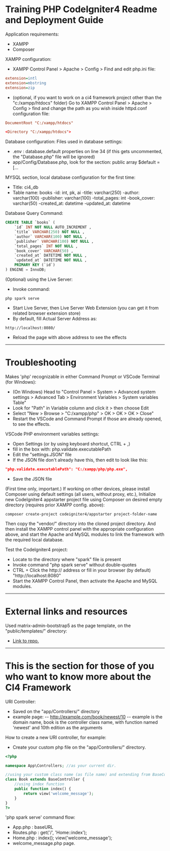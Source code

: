 # Training PHP CodeIgniter4 Readme and Deployment Guide

Application requirements:
- XAMPP
- Composer

XAMPP configuration:
- XAMPP Control Panel > Apache > Config > Find and edit php.ini file:

```ini
extension=intl
extension=mbstring
extension=zip
```

- (optional, if you want to work on a ci4 framework project other than the "c:/xampp/htdocs" folder) Go to XAMPP Control Panel > Apache > Config > find and change the path as you wish inside httpd.conf configuration file:

```conf
DocumentRoot "C:/xampp/htdocs"

<Directory "C:/xampp/htdocs">
```

Database configuration:
Files used in database settings:
- .env : database.default properties on line 34 (if this gets uncommented, the "Database.php" file will be ignored)
- app/Config/Database.php, look for the section: public array $default = [...

MYSQL section, local database configuration for the first time:
- Title: ci4_db
- Table name: books
-id: int, pk, ai
-title: varchar(250)
-author: varchar(100)
-publisher: varchar(100)
-total_pages: int
-book_cover: varchar(50)
-created_at: datetime
-updated_at: datetime

Database Query Command:
```sql
CREATE TABLE `books` (
    `id` INT NOT NULL AUTO_INCREMENT , 
    `title` VARCHAR(250) NOT NULL , 
    `author` VARCHAR(100) NOT NULL , 
    `publisher` VARCHAR(100) NOT NULL , 
    `total_pages` INT NOT NULL , 
    `book_cover` VARCHAR(50) , 
    `created_at` DATETIME NOT NULL , 
    `updated_at` DATETIME NOT NULL , 
    PRIMARY KEY (`id`)
) ENGINE = InnoDB;
```

(Optional) using the Live Server:
- Invoke command:
```
php spark serve
```
- Start Live Server, then Live Server Web Extension (you can get it from related browser extension store)
- By default, fill Actual Server Address as:
```
http://localhost:8080/
```
- Reload the page with above address to see the effects

-----
# Troubleshooting
Makes 'php' recognizable in either Command Prompt or VSCode Terminal (for Windows):
- (On Windows) Head to "Control Panel > System > Advanced system settings > Advanced Tab > Environment Variables > System variables Table"
- Look for "Path" in Variable column and click it > then choose Edit
- Select "New > Browse > "C:/xampp/php" > OK > OK > OK > Close"
- Restart the VSCode and Command Prompt if those are already opened, to see the effects.

VSCode PHP environment variables settings:
- Open Settings (or by using keyboard shortcut, CTRL + ,)
- fill in the box with: php.validate.executablePath
- Edit the "settings.JSON" file
- If the JSON file don't already have this, then edit to look like this: 
```json
"php.validate.executablePath": "C:/xampp/php/php.exe",
```
- Save the JSON file

(First time only, important.) If working on other devices, please install Composer using default settings (all users, without proxy, etc.), Initialize new CodeIgniter4 appstarter project file using Composer on desired empty directory (requires prior XAMPP config. above):
```
composer create-project codeigniter4/appstarter project-folder-name
```
Then copy the "vendor/" directory into the cloned project directory. And then install the XAMPP control panel with the appropriate configuration above, and start the Apache and MySQL modules to link the framework with the required local database.

Test the CodeIgniter4 project:
- Locate to the directory where "spark" file is present
- Invoke command "php spark serve" without double-quotes
- CTRL + Click the http:// address or fill in your browser (by default) "http://localhost:8080"
- Start the XAMPP Control Panel, then activate the Apache and MySQL modules.

-----
# External links and resources
Used matrix-admin-bootstrap5 as the page template, on the "public/templates/" directory:
- [Link to repo.](https://github.com/wrappixel/matrix-admin-bt5)

-----
# This is the section for those of you who want to know more about the CI4 Framework
URI Controller:
- Saved on the "app/Controllers/" directory
- example page:
-- http://example.com/book/newest/10
-- example is the domain name, book is the controller class name, with function named 'newest' and 10th edition as the arguments

How to create a new URI controller, for example:
- Create your custom php file on the "app/Controllers/" directory.
```php
<?php

namespace App\Controllers; //as your current dir.

//using your custom class name (as file name) and extending from BaseController as its base
class Book extends BaseController {
    //using index function
    public function index() {
        return view('welcome_message');
    }
}
?>
```

'php spark serve' command flow:
- App.php : baseURL
- Routes.php : get('/', 'Home::index');
- Home.php : index(); view('welcome_message');
- welcome_message.php page.